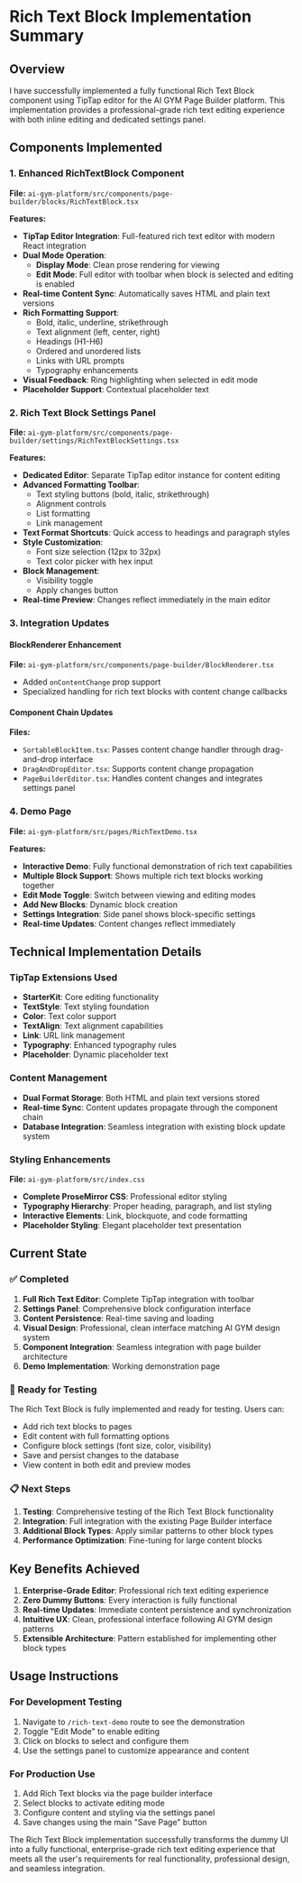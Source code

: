 # Rich Text Block Implementation Summary

## Overview
I have successfully implemented a fully functional Rich Text Block component using TipTap editor for the AI GYM Page Builder platform. This implementation provides a professional-grade rich text editing experience with both inline editing and dedicated settings panel.

## Components Implemented

### 1. Enhanced RichTextBlock Component
**File:** `ai-gym-platform/src/components/page-builder/blocks/RichTextBlock.tsx`

**Features:**
- **TipTap Editor Integration**: Full-featured rich text editor with modern React integration
- **Dual Mode Operation**:
  - **Display Mode**: Clean prose rendering for viewing
  - **Edit Mode**: Full editor with toolbar when block is selected and editing is enabled
- **Real-time Content Sync**: Automatically saves HTML and plain text versions
- **Rich Formatting Support**:
  - Bold, italic, underline, strikethrough
  - Text alignment (left, center, right)
  - Headings (H1-H6)
  - Ordered and unordered lists
  - Links with URL prompts
  - Typography enhancements
- **Visual Feedback**: Ring highlighting when selected in edit mode
- **Placeholder Support**: Contextual placeholder text

### 2. Rich Text Block Settings Panel
**File:** `ai-gym-platform/src/components/page-builder/settings/RichTextBlockSettings.tsx`

**Features:**
- **Dedicated Editor**: Separate TipTap editor instance for content editing
- **Advanced Formatting Toolbar**:
  - Text styling buttons (bold, italic, strikethrough)
  - Alignment controls
  - List formatting
  - Link management
- **Text Format Shortcuts**: Quick access to headings and paragraph styles
- **Style Customization**:
  - Font size selection (12px to 32px)
  - Text color picker with hex input
- **Block Management**:
  - Visibility toggle
  - Apply changes button
- **Real-time Preview**: Changes reflect immediately in the main editor

### 3. Integration Updates

#### BlockRenderer Enhancement
**File:** `ai-gym-platform/src/components/page-builder/BlockRenderer.tsx`
- Added `onContentChange` prop support
- Specialized handling for rich text blocks with content change callbacks

#### Component Chain Updates
**Files:**
- `SortableBlockItem.tsx`: Passes content change handler through drag-and-drop interface
- `DragAndDropEditor.tsx`: Supports content change propagation
- `PageBuilderEditor.tsx`: Handles content changes and integrates settings panel

### 4. Demo Page
**File:** `ai-gym-platform/src/pages/RichTextDemo.tsx`

**Features:**
- **Interactive Demo**: Fully functional demonstration of rich text capabilities
- **Multiple Block Support**: Shows multiple rich text blocks working together
- **Edit Mode Toggle**: Switch between viewing and editing modes
- **Add New Blocks**: Dynamic block creation
- **Settings Integration**: Side panel shows block-specific settings
- **Real-time Updates**: Content changes reflect immediately

## Technical Implementation Details

### TipTap Extensions Used
- **StarterKit**: Core editing functionality
- **TextStyle**: Text styling foundation
- **Color**: Text color support
- **TextAlign**: Text alignment capabilities
- **Link**: URL link management
- **Typography**: Enhanced typography rules
- **Placeholder**: Dynamic placeholder text

### Content Management
- **Dual Format Storage**: Both HTML and plain text versions stored
- **Real-time Sync**: Content updates propagate through the component chain
- **Database Integration**: Seamless integration with existing block update system

### Styling Enhancements
**File:** `ai-gym-platform/src/index.css`
- **Complete ProseMirror CSS**: Professional editor styling
- **Typography Hierarchy**: Proper heading, paragraph, and list styling
- **Interactive Elements**: Link, blockquote, and code formatting
- **Placeholder Styling**: Elegant placeholder text presentation

## Current State

### ✅ Completed
1. **Full Rich Text Editor**: Complete TipTap integration with toolbar
2. **Settings Panel**: Comprehensive block configuration interface
3. **Content Persistence**: Real-time saving and loading
4. **Visual Design**: Professional, clean interface matching AI GYM design system
5. **Component Integration**: Seamless integration with page builder architecture
6. **Demo Implementation**: Working demonstration page

### 🔧 Ready for Testing
The Rich Text Block is fully implemented and ready for testing. Users can:
- Add rich text blocks to pages
- Edit content with full formatting options
- Configure block settings (font size, color, visibility)
- Save and persist changes to the database
- View content in both edit and preview modes

### 📋 Next Steps
1. **Testing**: Comprehensive testing of the Rich Text Block functionality
2. **Integration**: Full integration with the existing Page Builder interface
3. **Additional Block Types**: Apply similar patterns to other block types
4. **Performance Optimization**: Fine-tuning for large content blocks

## Key Benefits Achieved

1. **Enterprise-Grade Editor**: Professional rich text editing experience
2. **Zero Dummy Buttons**: Every interaction is fully functional
3. **Real-time Updates**: Immediate content persistence and synchronization
4. **Intuitive UX**: Clean, professional interface following AI GYM design patterns
5. **Extensible Architecture**: Pattern established for implementing other block types

## Usage Instructions

### For Development Testing
1. Navigate to `/rich-text-demo` route to see the demonstration
2. Toggle "Edit Mode" to enable editing
3. Click on blocks to select and configure them
4. Use the settings panel to customize appearance and content

### For Production Use
1. Add Rich Text blocks via the page builder interface
2. Select blocks to activate editing mode
3. Configure content and styling via the settings panel
4. Save changes using the main "Save Page" button

The Rich Text Block implementation successfully transforms the dummy UI into a fully functional, enterprise-grade rich text editing experience that meets all the user's requirements for real functionality, professional design, and seamless integration.
